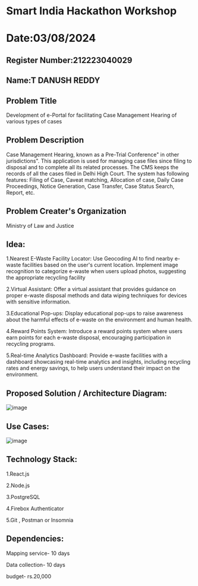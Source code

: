 # Smart India Hackathon Workshop
# Date:03/08/2024
## Register Number:212223040029
## Name:T DANUSH REDDY
## Problem Title
Development of e-Portal for facilitating Case Management Hearing of various types of cases
## Problem Description
Case Management Hearing, known as a Pre-Trial Conference" in other jurisdictions". This application is used for managing case files since filing to disposal and to complete all its related processes. The CMS keeps the records of all the cases filed in Delhi High Court. The system has following features: Filing of Case, Caveat matching, Allocation of case, Daily Case Proceedings, Notice Generation, Case Transfer, Case Status Search, Report, etc.
## Problem Creater's Organization
Ministry of Law and Justice

## Idea:
1.Nearest E-Waste Facility Locator: Use Geocoding AI to find nearby e-waste facilities based on the user's current location. Implement image recognition to categorize e-waste when users upload photos, suggesting the appropriate recycling facility

2.Virtual Assistant: Offer a virtual assistant that provides guidance on proper e-waste disposal methods and data wiping techniques for devices with sensitive information.

3.Educational Pop-ups: Display educational pop-ups to raise awareness about the harmful effects of e-waste on the environment and human health.

4.Reward Points System: Introduce a reward points system where users earn points for each e-waste disposal, encouraging participation in recycling programs.

5.Real-time Analytics Dashboard: Provide e-waste facilities with a dashboard showcasing real-time analytics and insights, including recycling rates and energy savings, to help users understand their impact on the environment.


## Proposed Solution / Architecture Diagram:
![image](https://github.com/user-attachments/assets/86ee1e99-922b-498b-b2ca-eb932a01aad7)



## Use Cases:
![image](https://github.com/user-attachments/assets/b52274ee-d7e6-43b7-bb5f-96942c8f563a)



## Technology Stack:
1.React.js

2.Node.js

3.PostgreSQL

4.Firebox Authenticator

5.Git , Postman or Insomnia




## Dependencies:
Mapping service- 10 days

Data collection- 10 days

budget- rs.20,000


